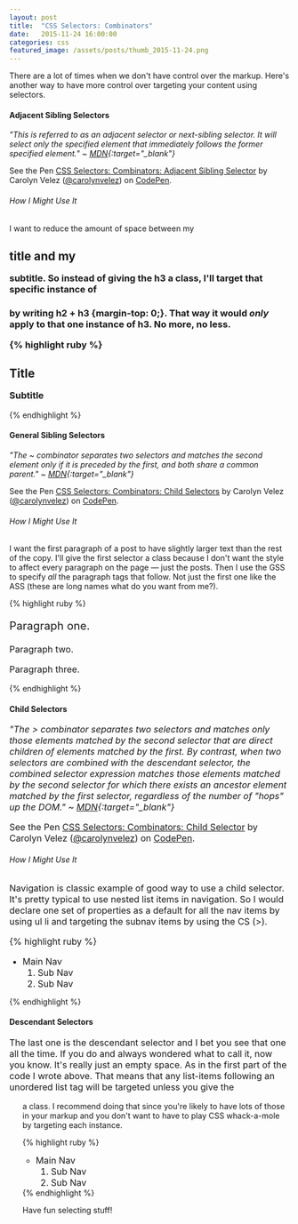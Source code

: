 ```yaml
---
layout: post
title:  "CSS Selectors: Combinators"
date:   2015-11-24 16:00:00
categories: css
featured_image: /assets/posts/thumb_2015-11-24.png
---
```


There are a lot of times when we don't have control over the markup. Here's another way to have more control over targeting your content using selectors. 


#### Adjacent Sibling Selectors
*"This is referred to as an adjacent selector or next-sibling selector. It will select only the specified element that immediately follows the former specified element." ~ [MDN](https://developer.mozilla.org/en-US/docs/Web/CSS/Adjacent_sibling_selectors){:target="_blank"}*

<p data-height="200" data-theme-id="0" data-slug-hash="MadZEd" data-default-tab="result" data-user="carolynvelez" class='codepen'>See the Pen <a href='http://codepen.io/carolynvelez/pen/MadZEd/'>CSS Selectors: Combinators: Adjacent Sibling Selector</a> by Carolyn Velez (<a href='http://codepen.io/carolynvelez'>@carolynvelez</a>) on <a href='http://codepen.io'>CodePen</a>.</p><script async src="//assets.codepen.io/assets/embed/ei.js"></script>

###### How I Might Use It
I want to reduce the amount of space between my <h2> title and my <h3> subtitle. So instead of giving the h3 a class, I'll target that specific instance of <h3> by writing h2 + h3 {margin-top: 0;}. That way it would *only* apply to that one instance of h3. No more, no less.

{% highlight ruby %}
<style>
	h2 + h3 { margin-top: 0;}
</style>

<h2>Title</h2>
<h3>Subtitle</h3>
{% endhighlight %}


#### General Sibling Selectors
*"The ~ combinator separates two selectors and matches the second element only if it is preceded by the first, and both share a common parent." ~ [MDN](https://developer.mozilla.org/en-US/docs/Web/CSS/General_sibling_selectors){:target="_blank"}*

<p data-height="200" data-theme-id="0" data-slug-hash="NGVewL" data-default-tab="result" data-user="carolynvelez" class='codepen'>See the Pen <a href='http://codepen.io/carolynvelez/pen/NGVewL/'>CSS Selectors: Combinators: Child Selectors</a> by Carolyn Velez (<a href='http://codepen.io/carolynvelez'>@carolynvelez</a>) on <a href='http://codepen.io'>CodePen</a>.</p><script async src="//assets.codepen.io/assets/embed/ei.js"></script>

###### How I Might Use It
I want the first paragraph of a post to have slightly larger text than the rest of the copy. I'll give the first selector a class because I don't want the style to affect every paragraph on the page — just the posts. Then I use the GSS to specify *all* the paragraph tags that follow. Not just the first one like the ASS (these are long names what do you want from me?).

{% highlight ruby %}
<style>
	p.post {font-size: 20px;}
	p.post ~ p {font-size: 16px;}
</style>

<p class="post">Paragraph one.</p>
<p>Paragraph two.</p>
<p>Paragraph three.</p>
{% endhighlight %}


#### Child Selectors
*"The > combinator separates two selectors and matches only those elements matched by the second selector that are direct children of elements matched by the first. By contrast, when two selectors are combined with the descendant selector, the combined selector expression matches those elements matched by the second selector for which there exists an ancestor element matched by the first selector, regardless of the number of "hops" up the DOM." ~ [MDN](https://developer.mozilla.org/en-US/docs/Web/CSS/Child_selectors){:target="_blank"}*

<p data-height="250" data-theme-id="0" data-slug-hash="bVyOYj" data-default-tab="result" data-user="carolynvelez" class='codepen'>See the Pen <a href='http://codepen.io/carolynvelez/pen/bVyOYj/'>CSS Selectors: Combinators: Child Selector</a> by Carolyn Velez (<a href='http://codepen.io/carolynvelez'>@carolynvelez</a>) on <a href='http://codepen.io'>CodePen</a>.</p>
<script async src="//assets.codepen.io/assets/embed/ei.js"></script>

###### How I Might Use It
Navigation is classic example of good way to use a child selector. It's pretty typical to use nested list items in navigation. So I would declare one set of properties as a default for all the nav items by using ul li and targeting the subnav items by using the CS (>).

{% highlight ruby %}
<style>
	ul li {font-size: 16px;}
	ul > li {font-size: 20px;}
</style>

<ul>
	<li>Main Nav
		<ol>
			<li>Sub Nav</li>
			<li>Sub Nav</li>
		</ol>
	</li>
</ul>
{% endhighlight %}


#### Descendant Selectors
The last one is the descendant selector and I bet you see that one all the time. If you do and always wondered what to call it, now you know. It's really just an empty space. As in the first part of the code I wrote above. That means that any list-items following an unordered list tag will be targeted unless you give the <ul> a class. I recommend doing that since you're likely to have lots of those in your markup and you don't want to have to play CSS whack-a-mole by targeting each instance.

{% highlight ruby %}
<style>
	ul li {font-size: 16px;}
	..
</style>

<ul>
	<li>Main Nav
		<ol>
			<li>Sub Nav</li>
			<li>Sub Nav</li>
		</ol>
	</li>
</ul>
{% endhighlight %}

Have fun selecting stuff!
